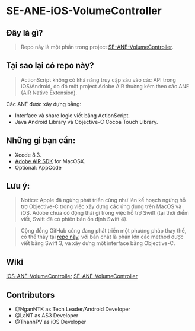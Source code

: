 # SE-ANE-iOS-VolumeController

## Đây là gì?

>Repo này là một phần trong project [SE-ANE-VolumeController](https://github.com/NganNTK/SE-AIRNativeExtension).

## Tại sao lại có repo này?

>ActionScript không có khả năng truy cập sâu vào các API trong iOS/Android, do đó một project Adobe AIR thường kèm theo các ANE (AIR Native Extension). 

Các ANE được xây dựng bằng:

* Interface và share logic viết bằng ActionScript.
* Java Android Library và Objective-C Cocoa Touch Library.

## Những gì bạn cần:


* Xcode 8.3.
* [Adobe AIR SDK](http://www.adobe.com/devnet/air/air-sdk-download.html) for MacOSX.
* Optional: AppCode

## Lưu ý:

>Notice: Apple đã ngừng phát triển cũng như lên kế hoạch ngừng hỗ trợ Objective-C trong việc xây dựng các ứng dụng trên MacOS và iOS. Adobe chưa có động thái gì trong việc hỗ trợ Swift (tại thời điểm viết, Swift đã có phiên bản ổn định Swift 4).

>Cộng đồng GitHub cũng đang phát triển một phương pháp thay thế, có thể thấy tại [repo này](https://github.com/tuarua/Swift-IOS-ANE), với bản chất là phần lớn các method được viết bằng Swift 3, và xây dựng một interface bằng Objective-C.

## Wiki
[iOS-ANE-VolumeController](./wiki/ANE-iOS-VolumeController.md)
[SE-ANE-VolumeController](https://github.com/se-ane/SE-AIRNativeExtension/wiki)


## Contributors

* @NganNTK as Tech Leader/Android Developer
* @LaNT as AS3 Developer
* @ThanhPV as iOS Developer
